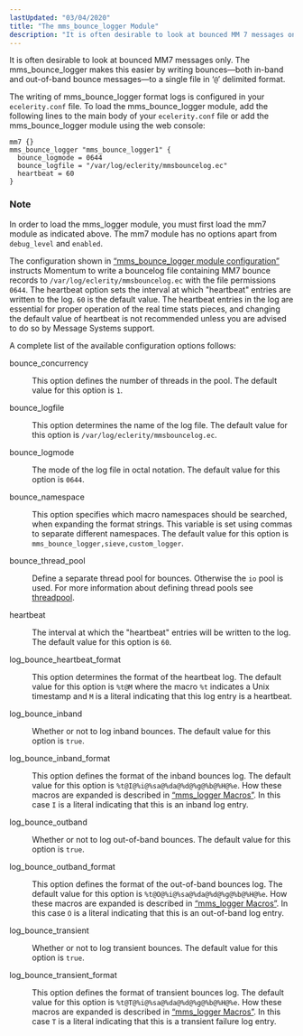 ```yaml
---
lastUpdated: "03/04/2020"
title: "The mms_bounce_logger Module"
description: "It is often desirable to look at bounced MM 7 messages only The mms bounce logger makes this easier by writing bounces both in band and out of band bounce messages to a single file in delimited format The writing of mms bounce logger format logs is configured in your..."
---
```


It is often desirable to look at bounced MM7 messages only. The mms_bounce_logger makes this easier by writing bounces—both in-band and out-of-band bounce messages—to a single file in ‘`@`’ delimited format.

The writing of mms_bounce_logger format logs is configured in your `ecelerity.conf` file. To load the mms_bounce_logger module, add the following lines to the main body of your `ecelerity.conf` file or add the mms_bounce_logger module using the web console:

<a name="mobility.mm7.mms_bounce_logger.configuration"></a> 


```
mm7 {}
mms_bounce_logger "mms_bounce_logger1" {
  bounce_logmode = 0644
  bounce_logfile = "/var/log/eclerity/mmsbouncelog.ec"
  heartbeat = 60
}
```

### Note

In order to load the mms_logger module, you must first load the mm7 module as indicated above. The mm7 module has no options apart from `debug_level` and `enabled`.

The configuration shown in [“mms_bounce_logger module configuration”](/momentum/mobile/mobile-reference/mobility-mm-7-mms-bounce-logger#mobility.mm7.mms_bounce_logger.configuration) instructs Momentum to write a bouncelog file containing MM7 bounce records to `/var/log/eclerity/mmsbouncelog.ec` with the file permissions `0644`. The heartbeat option sets the interval at which "heartbeat" entries are written to the log. `60` is the default value. The heartbeat entries in the log are essential for proper operation of the real time stats pieces, and changing the default value of heartbeat is not recommended unless you are advised to do so by Message Systems support.

A complete list of the available configuration options follows:

<dl class="variablelist">

<dt>bounce_concurrency</dt>

<dd>

This option defines the number of threads in the pool. The default value for this option is `1`.

</dd>

<dt>bounce_logfile</dt>

<dd>

This option determines the name of the log file. The default value for this option is `/var/log/eclerity/mmsbouncelog.ec`.

</dd>

<dt>bounce_logmode</dt>

<dd>

The mode of the log file in octal notation. The default value for this option is `0644`.

</dd>

<dt>bounce_namespace</dt>

<dd>

This option specifies which macro namespaces should be searched, when expanding the format strings. This variable is set using commas to separate different namespaces. The default value for this option is `mms_bounce_logger,sieve,custom_logger`.

</dd>

<dt>bounce_thread_pool</dt>

<dd>

Define a separate thread pool for bounces. Otherwise the `io` pool is used. For more information about defining thread pools see [threadpool](/momentum/3/3-reference/3-reference-conf-ref-threadpool).

</dd>

<dt>heartbeat</dt>

<dd>

The interval at which the "heartbeat" entries will be written to the log. The default value for this option is `60`.

</dd>

<dt>log_bounce_heartbeat_format</dt>

<dd>

This option determines the format of the heartbeat log. The default value for this option is `%t@M` where the macro `%t` indicates a Unix timestamp and `M` is a literal indicating that this log entry is a heartbeat.

</dd>

<dt>log_bounce_inband</dt>

<dd>

Whether or not to log inband bounces. The default value for this option is `true`.

</dd>

<dt>log_bounce_inband_format</dt>

<dd>

This option defines the format of the inband bounces log. The default value for this option is `%t@I@%i@%sa@%da@%d@%g@%b@%H@%e`. How these macros are expanded is described in [“mms_logger Macros”](/momentum/mobile/mobile-reference/mobility-mm-7-mms-logger#mobility.mm7.mms_logger.macros). In this case `I` is a literal indicating that this is an inband log entry.

</dd>

<dt>log_bounce_outband</dt>

<dd>

Whether or not to log out-of-band bounces. The default value for this option is `true`.

</dd>

<dt>log_bounce_outband_format</dt>

<dd>

This option defines the format of the out-of-band bounces log. The default value for this option is `%t@O@%i@%sa@%da@%d@%g@%b@%H@%e`. How these macros are expanded is described in [“mms_logger Macros”](/momentum/mobile/mobile-reference/mobility-mm-7-mms-logger#mobility.mm7.mms_logger.macros). In this case `O` is a literal indicating that this is an out-of-band log entry.

</dd>

<dt>log_bounce_transient</dt>

<dd>

Whether or not to log transient bounces. The default value for this option is `true`.

</dd>

<dt>log_bounce_transient_format</dt>

<dd>

This option defines the format of transient bounces log. The default value for this option is `%t@T@%i@%sa@%da@%d@%g@%b@%H@%e`. How these macros are expanded is described in [“mms_logger Macros”](/momentum/mobile/mobile-reference/mobility-mm-7-mms-logger#mobility.mm7.mms_logger.macros). In this case `T` is a literal indicating that this is a transient failure log entry.

</dd>

</dl>